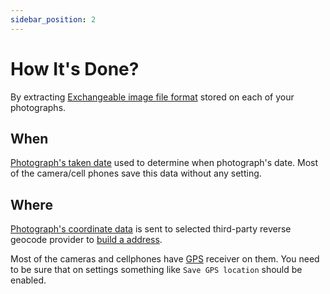 ```yaml
---
sidebar_position: 2
---
```


# How It's Done?

By extracting [Exchangeable image file format](https://en.wikipedia.org/wiki/Exif) stored on each of your photographs.

## When

[Photograph's taken date](https://en.wikipedia.org/wiki/Exif#Background) used to determine when photograph's date. Most of the camera/cell phones save this data without any setting.

## Where

[Photograph's coordinate data](https://en.wikipedia.org/wiki/Exif#Geolocation) is sent to selected third-party reverse geocode provider to [build a address](/docs/address-building-reverse-geocoding/intro).

Most of the cameras and cellphones have [GPS](https://en.wikipedia.org/wiki/Global_Positioning_System) receiver on them. You need to be sure that on settings something like `Save GPS location` should
be enabled.